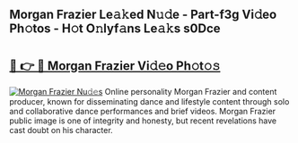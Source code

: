 ## Morgan Frazier Le𝚊𝚔ed N𝚞𝚍e - Part-f3g Vi𝚍eo Ph𝚘tos - H𝚘t O𝚗lyf𝚊ns Le𝚊𝚔s s0Dce

# <h2><a href="http://hf46cxk.feru.top/?c=Morgan+Frazier">🔗 👉 🔴 Morgan Frazier Vi𝚍𝚎o Ph𝚘t𝚘𝚜</a></h2>

[![Morgan Frazier Nu𝚍𝚎s](https://i.imgur.com/0TWrTi3.gif)](http://hf46cxk.feru.top/?c=Morgan+Frazier)
Online personality Morgan Frazier and content producer, known for disseminating dance and lifestyle content through solo and collaborative dance performances and brief videos. Morgan Frazier public image is one of integrity and honesty, but recent revelations have cast doubt on his character. 
